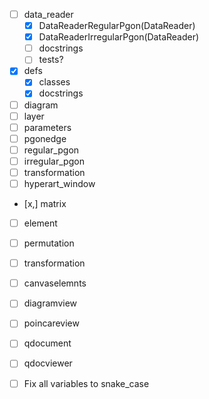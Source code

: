 - [ ] data_reader
    - [x] DataReaderRegularPgon(DataReader)
    - [x] DataReaderIrregularPgon(DataReader)
    - [ ] docstrings
    - [ ] tests?
- [x] defs
  - [x] classes
  - [x] docstrings

- [ ] diagram
- [ ] layer
- [ ] parameters
- [ ] pgonedge
- [ ] regular_pgon
- [ ] irregular_pgon
- [ ] transformation
- [ ] hyperart_window
- [x,] matrix

- [ ] element
- [ ] permutation
- [ ] transformation

- [ ] canvaselemnts
- [ ] diagramview

- [ ] poincareview
- [ ] qdocument
- [ ] qdocviewer

- [ ] Fix all variables to snake_case
